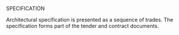 SPECIFICATION

Architectural specification is presented as a sequence of trades. The specification forms part of the tender and contract documents.